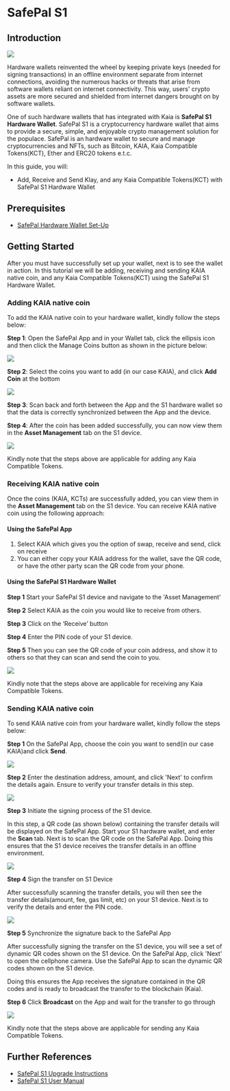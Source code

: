 # SafePal S1

## Introduction <a id="introduction"></a>

![](/img/build/tools/klaytnXsafepal.png)

Hardware wallets reinvented the wheel by keeping private keys (needed for signing transactions) in an offline environment separate from internet connections, avoiding the numerous hacks or threats that arise from software wallets reliant on internet connectivity. This way, users' crypto assets are more secured and shielded from internet dangers brought on by software wallets.

One of such hardware wallets that has integrated with Kaia is **SafePal S1 Hardware Wallet**. SafePal S1 is a cryptocurrency hardware wallet that aims to provide a secure, simple, and enjoyable crypto management solution for the populace. SafePal is an hardware wallet to secure and manage cryptocurrencies and NFTs, such as Bitcoin, KAIA, Kaia Compatible Tokens(KCT), Ether and ERC20 tokens e.t.c.

In this guide, you will:

* Add, Receive and Send Klay, and any Kaia Compatible Tokens(KCT)  with SafePal S1 Hardware Wallet

## Prerequisites <a id="prerequisites"></a>

* [SafePal Hardware Wallet Set-Up](https://safepalsupport.zendesk.com/hc/en-us/articles/360046051752)

## Getting Started <a id="getting-started"></a>

After you must have successfully set up your wallet, next is to see the wallet in action. In this tutorial we will be adding, receiving and sending KAIA native coin, and any Kaia Compatible Tokens(KCT) using the SafePal S1 Hardware Wallet.

### Adding KAIA native coin <a id="adding-kaia-native-coin"></a>

To add the KAIA native coin to your hardware wallet, kindly follow the steps below:

**Step 1**: Open the SafePal App and in your Wallet tab, click the ellipsis icon and then click the Manage Coins button as shown in the picture below:

![](/img/build/tools/step1-add-klay.png)

**Step 2**: Select the coins you want to add (in our case KAIA), and click **Add Coin** at the bottom

![](/img/build/tools/step2-add-klay.png)

**Step 3**:  Scan back and forth between the App and the S1 hardware wallet so that the data is correctly synchronized between the App and the device.

**Step 4**: After the coin has been added successfully, you can now view them in the **Asset Management** tab on the S1 device. 

![](/img/build/tools/step4-add-klay.png)

Kindly note that the steps above are applicable for adding any Kaia Compatible Tokens. 

### Receiving KAIA native coin  <a id="receiving-kaia-native-coin"></a> 

Once the coins (KAIA, KCTs) are successfully added, you can view them in the **Asset Management** tab on the S1 device. You can receive KAIA native coin using the following approach: 

#### Using the SafePal App

1. Select KAIA which gives you the option of swap, receive and send, click on receive 
2. You can either copy your KAIA address for the wallet, save the QR code, or have the other party scan the QR code from your phone.

#### Using the SafePal S1 Hardware Wallet

**Step 1** Start your SafePal S1 device and navigate to the 'Asset Management' 
 
**Step 2** Select KAIA as the coin you would like to receive from others.
 
**Step 3** Click on the ‘Receive’ button
 
**Step 4** Enter the PIN code of your S1 device.
 
**Step 5** Then you can see the QR code of your coin address, and show it to others so that they can scan and send the coin to you.

![](/img/build/tools/sphw-rec-banner.png)

Kindly note that the steps above are applicable for receiving any Kaia Compatible Tokens.


### Sending KAIA native coin  <a id="sending-kaia-native-coin"></a>

To send KAIA native coin from your hardware wallet, kindly follow the steps below:

**Step 1** On the SafePal App, choose the coin you want to send(in our case KAIA)and click **Send**.

![](/img/build/tools/step1-send-klay.png)

**Step 2** Enter the destination address, amount, and click 'Next' to confirm the details again. Ensure to verify your transfer details in this step.

![](/img/build/tools/step2-send-klay.png)

**Step 3** Initiate the signing process of the S1 device.

In this step, a QR code (as shown below) containing the transfer details will be displayed on the SafePal App. Start your S1 hardware wallet, and enter the **Scan** tab. Next is to scan the QR code on the SafePal App. Doing this ensures that the S1 device receives the transfer details in an offline environment. 

![](/img/build/tools/step3-send-klay.png)

**Step 4** Sign the transfer on S1 Device

After successfully scanning the transfer details, you will then see the transfer details(amount, fee, gas limit, etc) on your S1 device. Next is to verify the details and enter the PIN code. 

![](/img/build/tools/step4-send-klay.png)

**Step 5** Synchronize the signature back to the SafePal App

After successfully signing the transfer on the S1 device, you will see a set of dynamic QR codes shown on the S1 device. On the SafePal App, click 'Next' to open the cellphone camera. Use the SafePal App to scan the dynamic QR codes shown on the S1 device. 

Doing this ensures the App receives the signature contained in the QR codes and is ready to broadcast the transfer to the blockchain (Kaia).

**Step 6** Click **Broadcast** on the App and wait for the transfer to go through

![](/img/build/tools/step6-send-klay.png)

Kindly note that the steps above are applicable for sending any Kaia Compatible Tokens. 


## Further References  <a id="further-references"></a>

* [SafePal S1 Upgrade Instructions](https://www.safepal.com/en/upgrade/s1)
* [SafePal S1 User Manual](https://docs.safepal.io/safepal-hardware-wallet/user-manual)